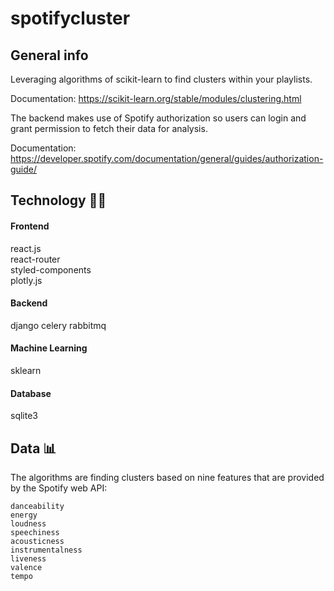 # spotifycluster

## General info

Leveraging algorithms of scikit-learn to find clusters within your playlists. 

Documentation: https://scikit-learn.org/stable/modules/clustering.html

The backend makes use of Spotify authorization so users can login and grant permission to fetch their data for analysis. 

Documentation: https://developer.spotify.com/documentation/general/guides/authorization-guide/

## Technology :technologist:

#### Frontend
react.js  
react-router   
styled-components  
plotly.js

#### Backend
django
celery
rabbitmq

#### Machine Learning
sklearn

#### Database
sqlite3

## Data :bar_chart:

The algorithms are finding clusters based on nine features that are provided by the Spotify web API:
```
danceability
energy
loudness
speechiness
acousticness
instrumentalness
liveness
valence
tempo
 ```
